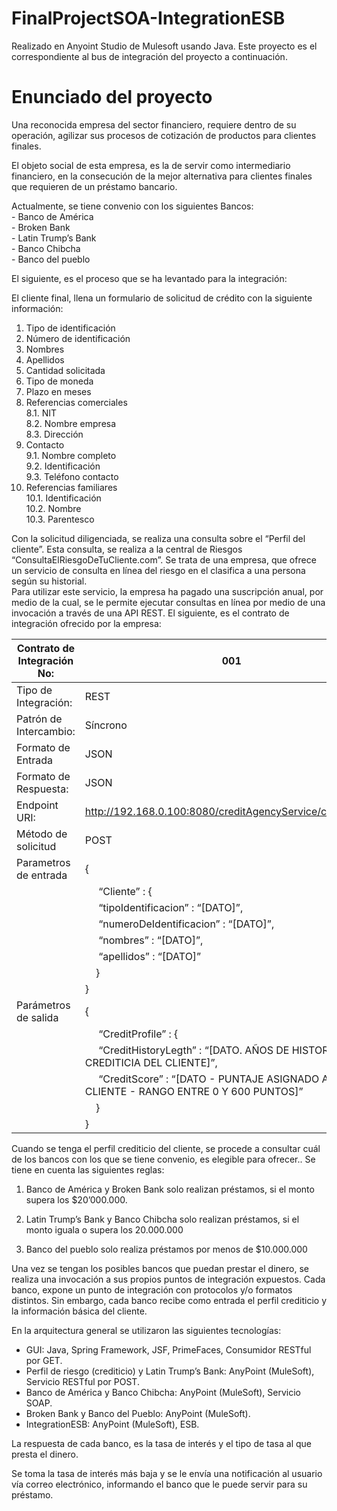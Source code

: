 <h1 id="finalprojectsoa-integrationesb">FinalProjectSOA-IntegrationESB</h1>

<p>Realizado en Anyoint Studio de Mulesoft usando Java. Este proyecto es el correspondiente al bus de integración del proyecto a continuación.</p>

<h1 id="enunciado-del-proyecto">Enunciado del proyecto</h1>

<p>Una reconocida empresa del sector financiero, requiere dentro de su operación, agilizar sus procesos de cotización de productos para clientes finales.</p>

<p>El objeto social de esta empresa, es la de servir como intermediario financiero, en la consecución de la mejor alternativa para clientes finales que requieren de un préstamo bancario.</p>

<p>Actualmente, se tiene convenio con los siguientes Bancos: <br>
- Banco de América <br>
- Broken Bank <br>
- Latin Trump’s Bank <br>
- Banco Chibcha <br>
- Banco del pueblo</p>

<p>El siguiente, es el proceso que se ha levantado para la integración:</p>

<p>El cliente final, llena un formulario de solicitud de crédito con la siguiente información:</p>

<ol>
<li>Tipo de identificación</li>
<li>Número de identificación</li>
<li>Nombres</li>
<li>Apellidos</li>
<li>Cantidad solicitada</li>
<li>Tipo de moneda</li>
<li>Plazo en meses</li>
<li>Referencias comerciales <br>
8.1. NIT <br>
8.2. Nombre empresa <br>
8.3. Dirección</li>
<li>Contacto <br>
9.1. Nombre completo <br>
9.2. Identificación <br>
9.3. Teléfono contacto</li>
<li>Referencias familiares <br>
10.1. Identificación <br>
10.2. Nombre <br>
10.3. Parentesco</li>
</ol>

<p>Con la solicitud diligenciada, se realiza una consulta sobre el “Perfil del cliente”.  Esta consulta, se realiza a la central de Riesgos “ConsultaElRiesgoDeTuCliente.com”.   Se trata de una empresa, que ofrece un servicio de consulta en línea del riesgo en el clasifica a una persona según su historial. <br>
Para utilizar este servicio, la empresa ha pagado una suscripción anual, por medio de la cual, se le permite ejecutar consultas en línea por medio de una invocación a través de una API REST.  El siguiente, es el contrato de integración ofrecido por la empresa:</p>

<table>
<thead>
<tr>
  <th>Contrato de Integración No:</th>
  <th>001</th>
</tr>
</thead>
<tbody><tr>
  <td>Tipo de Integración:</td>
  <td>REST</td>
</tr>
<tr>
  <td>Patrón de Intercambio:</td>
  <td>Síncrono</td>
</tr>
<tr>
  <td>Formato de Entrada</td>
  <td>JSON</td>
</tr>
<tr>
  <td>Formato de Respuesta:</td>
  <td>JSON</td>
</tr>
<tr>
  <td>Endpoint URI:</td>
  <td><a href="http://192.168.0.100:8080/creditAgencyService/creditProfile">http://192.168.0.100:8080/creditAgencyService/creditProfile</a></td>
</tr>
<tr>
  <td>Método de solicitud</td>
  <td>POST</td>
</tr>
<tr>
  <td>Parametros de entrada</td>
  <td>{</td>
</tr>
<tr>
  <td></td>
  <td>&nbsp;&nbsp;&nbsp;&nbsp; “Cliente” : {</td>
</tr>
<tr>
  <td></td>
  <td>&nbsp;&nbsp;&nbsp;&nbsp; “tipoIdentificacion” : “[DATO]”,</td>
</tr>
<tr>
  <td></td>
  <td>&nbsp;&nbsp;&nbsp;&nbsp; “numeroDeIdentificacion” : “[DATO]”,</td>
</tr>
<tr>
  <td></td>
  <td>&nbsp;&nbsp;&nbsp;&nbsp; “nombres” : “[DATO]”,</td>
</tr>
<tr>
  <td></td>
  <td>&nbsp;&nbsp;&nbsp;&nbsp; “apellidos” : “[DATO]”</td>
</tr>
<tr>
  <td></td>
  <td>&nbsp;&nbsp;&nbsp;&nbsp;}</td>
</tr>
<tr>
  <td></td>
  <td>}</td>
</tr>
<tr>
  <td>Parámetros de salida</td>
  <td>{</td>
</tr>
<tr>
  <td></td>
  <td>&nbsp;&nbsp;&nbsp;&nbsp; “CreditProfile” : {</td>
</tr>
<tr>
  <td></td>
  <td>&nbsp;&nbsp;&nbsp;&nbsp; “CreditHistoryLegth” : “[DATO. AÑOS DE HISTORIA CREDITICIA DEL CLIENTE]”,</td>
</tr>
<tr>
  <td></td>
  <td>&nbsp;&nbsp;&nbsp;&nbsp; “CreditScore” : “[DATO - PUNTAJE ASIGNADO AL CLIENTE - RANGO ENTRE 0 Y 600 PUNTOS]”</td>
</tr>
<tr>
  <td></td>
  <td>&nbsp;&nbsp;&nbsp;&nbsp;}</td>
</tr>
<tr>
  <td></td>
  <td>}</td>
</tr>
</tbody></table>


<p>Cuando se tenga el perfil crediticio del cliente, se procede a consultar cuál de los bancos con los que se tiene convenio, es elegible para ofrecer.. Se tiene en cuenta las siguientes reglas:</p>

<ol>
<li><p>Banco de América y Broken Bank solo realizan préstamos, si el monto supera los $20’000.000. </p></li>
<li><p>Latin Trump’s Bank y Banco Chibcha solo realizan préstamos, si el monto iguala o supera los <script type="math/tex" id="MathJax-Element-2">10.000.00 y NO iguala NI supera los </script>20.000.000</p></li>
<li><p>Banco del pueblo solo realiza préstamos por menos de $10.000.000</p></li>
</ol>

<p>Una vez se tengan los posibles bancos que puedan prestar el dinero, se realiza una invocación a sus propios puntos de integración expuestos.  Cada banco, expone un punto de integración con protocolos y/o formatos distintos.  Sin embargo, cada banco recibe como entrada el perfil crediticio y la información básica del cliente. </p>

<p>En la arquitectura general se utilizaron las siguientes tecnologías:</p>

<ul>
<li>GUI: Java, Spring Framework, JSF, PrimeFaces, Consumidor RESTful por GET.</li>
<li>Perfil de riesgo (crediticio) y Latin Trump’s Bank: AnyPoint (MuleSoft), Servicio RESTful por POST.</li>
<li>Banco de América y Banco Chibcha: AnyPoint (MuleSoft), Servicio SOAP.</li>
<li>Broken Bank y Banco del Pueblo: AnyPoint (MuleSoft).</li>
<li>IntegrationESB: AnyPoint (MuleSoft), ESB.</li>
</ul>

<p>La respuesta de cada banco, es la tasa de interés y el tipo de tasa al que presta el dinero.</p>

<p>Se toma la tasa de interés más baja y se le envía una notificación al usuario vía correo electrónico, informando el banco que le puede servir para su préstamo.</p>